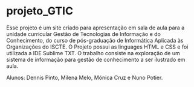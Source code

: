 # projeto_GTIC

Esse projeto é um site criado para apresentação em sala de aula para a unidade curricular Gestão de Tecnologias de Informação e do Conhecimento, do curso de pós-graduação de Informática Aplicada às Organizações do ISCTE. 
O Projeto possui as linguages HTML e CSS e foi utilizada a IDE Sublime TXT.
O trabalho consiste na exploração de um sistema de informação para gestão de conhecimento a ser ilustrado em aula.

Alunos: Dennis Pinto, Milena Melo, Mónica Cruz e Nuno Potier.

